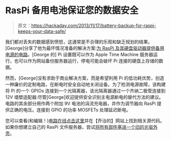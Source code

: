 # RasPi 备用电池保证您的数据安全

> 原文：<https://hackaday.com/2013/11/17/battery-backup-for-raspi-keeps-your-data-safe/>

我们都对丢失的数据感到愤怒，这通常是不合理的乐观和缺乏规划的结果。[George]分享了他为最坏情况准备的解决方案:[为 RasPi 及其硬盘驱动器提供备用电源的电路](http://www.repairhub.co.uk/content/resources/raspberry-pi-battery-backup)。[George 的] Pi 设置既可以作为 Apple Time Machine 服务器运行，也可以作为网站备份服务器运行，停电可能会破坏 Pi 连接的硬盘上存储的数据。

然而，[George]没有求助于商业解决方案，而是希望利用 Pi 的低功耗优势，创造一种廉价的定制电路，在断电时安全自动地关闭设备。为了检测电源故障，该构建将 Pi 的一个 GPIOs 连接到一个光隔离器，该光隔离器通过一个齐纳二极管连接到 12V 墙壁适配器:尽管[George]欢迎提供安全识别主电源断电的替代方法的建议。电路的其余部分用作两个附加 9V 电池的涓流充电器，并作为调节器向 RasPi 提供正确的电压。连接到 GPIO 的功率 MOSFETs 处理延迟断电。

您可以查看(和编辑！)[电路在线点击这里](http://www.circuitlab.com/editor/#?id=58j88n)并在【乔治的】网站上找到相关源代码。如果你想建立自己的 RasPi 文件服务器，尝试[将所有部件塞进一个旧的光驱外壳](http://hackaday.com/2013/09/01/build-a-file-server-inside-an-old-external-optical-drive-enclosure/)。
